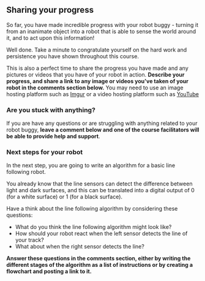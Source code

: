 [comment]: # (
Is this step open? Y/N
If so, short description of this step:
Related links:
Related files:
)

## Sharing your progress

So far, you have made incredible progress with your robot buggy - turning it from an inanimate object into a robot that is able to sense the world around it, and to act upon this information!

Well done. Take a minute to congratulate yourself on the hard work and persistence you have shown throughout this course.

This is also a perfect time to share the progress you have made and any pictures or videos that you have of your robot in action. **Describe your progress, and share a link to any image or videos you've taken of your robot in the comments section below.** You may need to use an image hosting platform such as [Imgur](https://imgur.com/) or a video hosting platform such as [YouTube](https://www.youtube.com)

### Are you stuck with anything?

If you are have any questions or are struggling with anything related to your robot buggy, **leave a comment below and one of the course facilitators will be able to provide help and support**.

### Next steps for your robot

In the next step, you are going to write an algorithm for a basic line following robot.

You already know that the line sensors can detect the difference between light and dark surfaces, and this can be translated into a digital output of 0 (for a white surface) or 1 (for a black surface).

Have a think about the line following algorithm by considering these questions:

+ What do you think the line following algorithm might look like?
+ How should your robot react when the left sensor detects the line of your track?
+ What about when the right sensor detects the line?

**Answer these questions in the comments section, either by writing the different stages of the algorithm as a list of instructions or by creating a flowchart and posting a link to it.**
